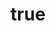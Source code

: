 ---
title: {
	'ru': 'Забота',
	'en': 'Care',
}
# dateStart: 2020
dateEnd: 2023
images: ['забота.tif']
extra: {
	'ru': 'бумага, акрил',
	'en': 'paper, acrylic paint',
}
size: 'A5'
# size: '29.7 x 42 cm'
# display: false
# text: ''
---